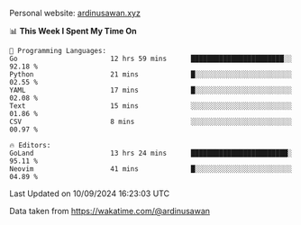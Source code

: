 Personal website: [ardinusawan.xyz](https://ardinusawan.xyz)

<!--START_SECTION:waka-->
📊 **This Week I Spent My Time On** 

```text
💬 Programming Languages: 
Go                       12 hrs 59 mins      ███████████████████████░░   92.18 % 
Python                   21 mins             █░░░░░░░░░░░░░░░░░░░░░░░░   02.55 % 
YAML                     17 mins             █░░░░░░░░░░░░░░░░░░░░░░░░   02.08 % 
Text                     15 mins             ░░░░░░░░░░░░░░░░░░░░░░░░░   01.86 % 
CSV                      8 mins              ░░░░░░░░░░░░░░░░░░░░░░░░░   00.97 % 

🔥 Editors: 
GoLand                   13 hrs 24 mins      ████████████████████████░   95.11 % 
Neovim                   41 mins             █░░░░░░░░░░░░░░░░░░░░░░░░   04.89 % 
```


 Last Updated on 10/09/2024 16:23:03 UTC
<!--END_SECTION:waka-->
Data taken from https://wakatime.com/@ardinusawan
